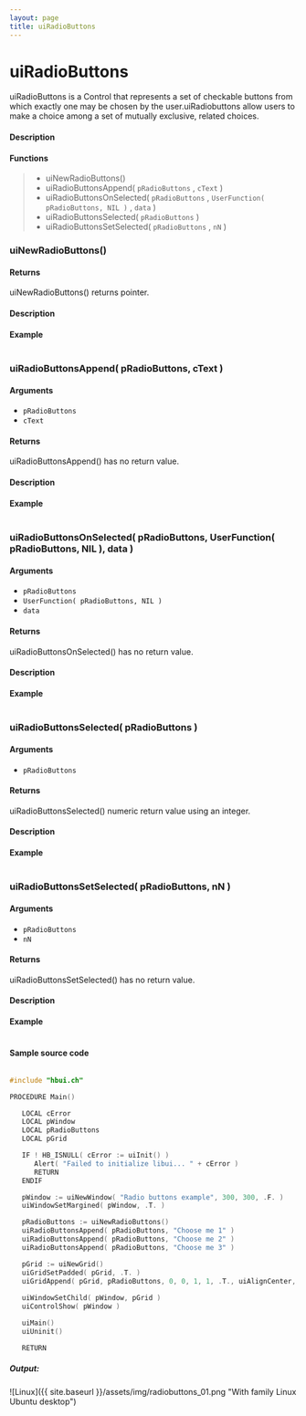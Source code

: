 ```yaml
---
layout: page
title: uiRadioButtons
---
```


# uiRadioButtons

uiRadioButtons is a Control that represents a set of checkable buttons from which exactly one may be chosen by the user.uiRadiobuttons allow users to make a choice among a set of mutually exclusive, related choices.

#### Description

#### Functions

> * uiNewRadioButtons()
> * uiRadioButtonsAppend( `pRadioButtons` , `cText` )
> * uiRadioButtonsOnSelected( `pRadioButtons` , `UserFunction( pRadioButtons, NIL )` , `data` )
> * uiRadioButtonsSelected( `pRadioButtons` )
> * uiRadioButtonsSetSelected( `pRadioButtons` , `nN` )

### uiNewRadioButtons()

#### Returns

uiNewRadioButtons() returns pointer.

#### Description

#### Example

``` c

```

### uiRadioButtonsAppend( pRadioButtons, cText )

#### Arguments

* `pRadioButtons` 
* `cText` 

#### Returns

uiRadioButtonsAppend() has no return value.

#### Description

#### Example

``` c

```

### uiRadioButtonsOnSelected( pRadioButtons, UserFunction( pRadioButtons, NIL ), data )

#### Arguments

* `pRadioButtons` 
* `UserFunction( pRadioButtons, NIL )` 
* `data` 

#### Returns

uiRadioButtonsOnSelected() has no return value.

#### Description

#### Example

``` c

```

### uiRadioButtonsSelected( pRadioButtons )

#### Arguments

* `pRadioButtons` 

#### Returns

uiRadioButtonsSelected() numeric return value using an integer.

#### Description

#### Example

``` c

```

### uiRadioButtonsSetSelected( pRadioButtons, nN )

#### Arguments

- `pRadioButtons`
- `nN`

#### Returns

uiRadioButtonsSetSelected() has no return value.

#### Description

#### Example

``` c

```

#### Sample source code

``` c

#include "hbui.ch"

PROCEDURE Main()

   LOCAL cError
   LOCAL pWindow
   LOCAL pRadioButtons
   LOCAL pGrid

   IF ! HB_ISNULL( cError := uiInit() )
      Alert( "Failed to initialize libui... " + cError )
      RETURN
   ENDIF

   pWindow := uiNewWindow( "Radio buttons example", 300, 300, .F. )
   uiWindowSetMargined( pWindow, .T. )

   pRadioButtons := uiNewRadioButtons()
   uiRadioButtonsAppend( pRadioButtons, "Choose me 1" )
   uiRadioButtonsAppend( pRadioButtons, "Choose me 2" )
   uiRadioButtonsAppend( pRadioButtons, "Choose me 3" )

   pGrid := uiNewGrid()
   uiGridSetPadded( pGrid, .T. )
   uiGridAppend( pGrid, pRadioButtons, 0, 0, 1, 1, .T., uiAlignCenter, .T., uiAlignCenter )
      
   uiWindowSetChild( pWindow, pGrid )
   uiControlShow( pWindow )

   uiMain()
   uiUninit()

   RETURN

```

##### Output:

![Linux]({{ site.baseurl }}/assets/img/radiobuttons_01.png "With family Linux Ubuntu desktop")

